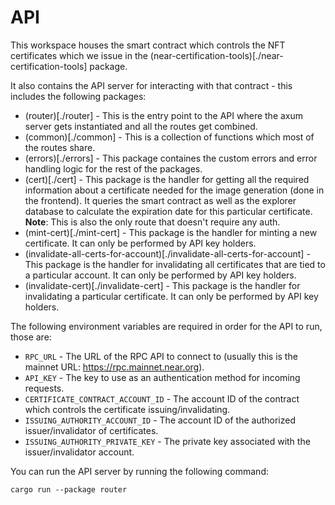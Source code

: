# API

This workspace houses the smart contract which controls the NFT certificates 
which we issue in the (near-certification-tools)[./near-certification-tools]
package.

It also contains the API server for interacting with that contract - this
includes the following packages:

- (router)[./router] - This is the entry point to the API where the axum server
  gets instantiated and all the routes get combined.
- (common)[./common] - This is a collection of functions which most of the 
  routes share.
- (errors)[./errors] - This package containes the custom errors and error
  handling logic for the rest of the packages.
- (cert)[./cert] - This package is the handler for getting all the required
  information about a certificate needed for the image generation (done in
  the frontend). It queries the smart contract as well as the explorer
  database to calculate the expiration date for this particular certificate.
  **Note**: This is also the only route that doesn't require any auth.
- (mint-cert)[./mint-cert] - This package is the handler for minting a new
  certificate. It can only be performed by API key holders.
- (invalidate-all-certs-for-account)[./invalidate-all-certs-for-account] -
  This package is the handler for invalidating all certificates that are tied
  to a particular account. It can only be performed by API key holders.
- (invalidate-cert)[./invalidate-cert] - This package is the handler for
  invalidating a particular certificate. It can only be performed by API
  key holders.

The following environment variables are required in order for the API to
run, those are:

- `RPC_URL` - The URL of the RPC API to connect to (usually this is the
  mainnet URL: https://rpc.mainnet.near.org).
- `API_KEY` - The key to use as an authentication method for incoming
  requests.
- `CERTIFICATE_CONTRACT_ACCOUNT_ID` - The account ID of the contract
  which controls the certificate issuing/invalidating.
- `ISSUING_AUTHORITY_ACCOUNT_ID` - The account ID of the authorized
  issuer/invalidator of certificates.
- `ISSUING_AUTHORITY_PRIVATE_KEY` - The private key associated with the
  issuer/invalidator account.

You can run the API server by running the following command:

```shell
cargo run --package router
```

